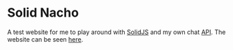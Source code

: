 # Solid Nacho

A test website for me to play around with [SolidJS](https://www.solidjs.com/) and my own chat [API](https://chat.johannes-jahn.com/api).
The website can be seen [here](https://solid-nacho.johannes-jahn.com/).
